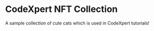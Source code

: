 # CodeXpert NFT Collection

A sample collection of cute cats which is used in CodeXpert tutorials!


